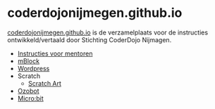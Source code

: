 # coderdojonijmegen.github.io
[coderdojonijmegen.github.io](https://coderdojonijmegen.github.io) is de verzamelplaats voor de instructies ontwikkeld/vertaald door Stichting CoderDojo Nijmagen.
 * [Instructies voor mentoren](https://coderdojonijmegen.github.io/instructies_voor_mentoren)
 * [mBlock](https://coderdojonijmegen.github.io/mblock) 
 * [Wordpress](https://coderdojonijmegen.github.io/wordpress/) 
 * Scratch
    * [Scratch Art](https://coderdojonijmegen.github.io/scratch-art/)
 * [Ozobot](https://coderdojonijmegen.github.io/ozobot/)
 * [Micro:bit](https://coderdojonijmegen.github.io/microbit/) 

